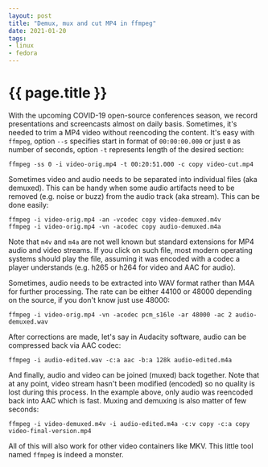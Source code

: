 ```yaml
---
layout: post
title: "Demux, mux and cut MP4 in ffmpeg"
date: 2021-01-20
tags:
- linux
- fedora
---
```

{{ page.title }}
================

With the upcoming COVID-19 open-source conferences season, we record
presentations and screencasts almost on daily basis. Sometimes, it's needed to
trim a MP4 video without reencoding the content. It's easy with `ffmpeg`,
option `--s` specifies start in format of `00:00:00.000` or just `0` as number
of seconds, option `-t` represents length of the desired section:

    ffmpeg -ss 0 -i video-orig.mp4 -t 00:20:51.000 -c copy video-cut.mp4

Sometimes video and audio needs to be separated into individual files (aka
demuxed). This can be handy when some audio artifacts need to be removed (e.g.
noise or buzz) from the audio track (aka stream). This can be done easily:

    ffmpeg -i video-orig.mp4 -an -vcodec copy video-demuxed.m4v
    ffmpeg -i video-orig.mp4 -vn -acodec copy audio-demuxed.m4a

Note that `m4v` and `m4a` are not well known but standard extensions for MP4
audio and video streams. If you click on such file, most modern operating
systems should play the file, assuming it was encoded with a codec a player
understands (e.g. h265 or h264 for video and AAC for audio).

Sometimes, audio needs to be extracted into WAV format rather than M4A for
further processing. The rate can be either 44100 or 48000 depending on the
source, if you don't know just use 48000:

    ffmpeg -i video-orig.mp4 -vn -acodec pcm_s16le -ar 48000 -ac 2 audio-demuxed.wav

After corrections are made, let's say in Audacity software, audio can be
compressed back via AAC codec:

    ffmpeg -i audio-edited.wav -c:a aac -b:a 128k audio-edited.m4a

And finally, audio and video can be joined (muxed) back together. Note that at
any point, video stream hasn't been modified (encoded) so no quality is lost
during this process. In the example above, only audio was reencoded back into
AAC which is fast. Muxing and demuxing is also matter of few seconds:

    ffmpeg -i video-demuxed.m4v -i audio-edited.m4a -c:v copy -c:a copy video-final-version.mp4

All of this will also work for other video containers like MKV. This little
tool named `ffmpeg` is indeed a monster.
